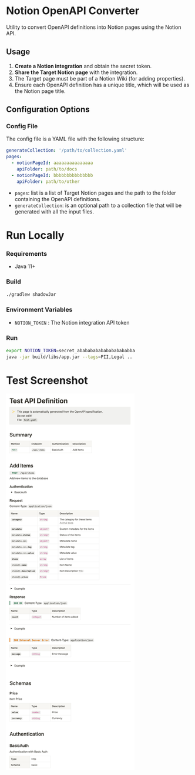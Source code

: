 # Notion OpenAPI Converter

Utility to convert OpenAPI definitions into Notion pages using the Notion API.

## Usage
1. **Create a Notion integration** and obtain the secret token.
2. **Share the Target Notion page** with the integration.
3. The Target page must be part of a Notion Wiki (for adding properties).
4. Ensure each OpenAPI definition has a unique title, which will be used as the Notion page title.

## Configuration Options
### Config File
The config file is a YAML file with the following structure:
```yaml
generateCollection: '/path/to/collection.yaml'
pages:
  - notionPageId: aaaaaaaaaaaaaaa
    apiFolder: path/to/docs
  - notionPageId: bbbbbbbbbbbbbbb
    apiFolder: path/to/other
```
- `pages`: list is a list of Target Notion pages and the path to the folder containing the OpenAPI definitions.
- `generateCollection`: is an optional path to a collection file that will be generated with all the input files.

# Run Locally

### Requirements
- Java 11+

### Build
```bash
./gradlew shadowJar
```

### Environment Variables
- `NOTION_TOKEN` : The Notion integration API token

### Run
```bash
export NOTION_TOKEN=secret_ababababababababababba
java -jar build/libs/app.jar --tags=PII,Legal .. 
```

# Test Screenshot
![screenshot](screenshot2.png)
